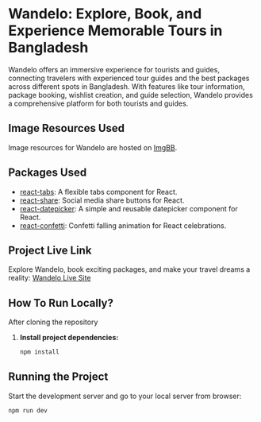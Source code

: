 # Wandelo: Explore, Book, and Experience Memorable Tours in Bangladesh

Wandelo offers an immersive experience for tourists and guides, connecting travelers with experienced tour guides and the best packages across different spots in Bangladesh. With features like tour information, package booking, wishlist creation, and guide selection, Wandelo provides a comprehensive platform for both tourists and guides.

## Image Resources Used
Image resources for Wandelo are hosted on [ImgBB](https://imgbb.com/).

## Packages Used
- [react-tabs](https://www.npmjs.com/package/react-tabs): A flexible tabs component for React.
- [react-share](https://www.npmjs.com/package/react-share): Social media share buttons for React.
- [react-datepicker](https://www.npmjs.com/package/react-datepicker): A simple and reusable datepicker component for React.
- [react-confetti](https://www.npmjs.com/package/react-confetti): Confetti falling animation for React celebrations.

## Project Live Link
Explore Wandelo, book exciting packages, and make your travel dreams a reality: [Wandelo Live Site](https://wandelo-client-sharifrayhan.netlify.app)

## How To Run Locally?

After cloning the repository 
1. **Install project dependencies:**

   ```bash
   npm install

## Running the Project
Start the development server and go to your local server from browser:
   ```bash
   npm run dev

